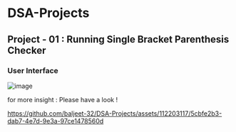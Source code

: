 # DSA-Projects

## Project - 01 : Running Single Bracket Parenthesis Checker

### User Interface 
![image](https://github.com/baljeet-32/DSA-Projects/assets/112203117/3b8a55d3-26f0-424e-930e-78debd0f2a8f)

for more insight : Please have a look !





https://github.com/baljeet-32/DSA-Projects/assets/112203117/5cbfe2b3-dab7-4e7d-9e3a-97ce1478560d


